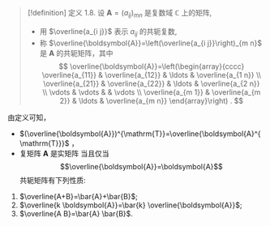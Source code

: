 > [!definition] 定义 1.8. 
> 设 $\boldsymbol{A}=\left(a_{i j}\right)_{m n}$ 是复数域 $\mathbb{C}$ 上的矩阵, 
> - 用 $\overline{a_{i j}}$ 表示 $a_{i j}$ 的共轭复数, 
> - 称 $\overline{\boldsymbol{A}}=\left(\overline{a_{i j}}\right)_{m n}$ 是 $\boldsymbol{A}$ 的共轭矩阵，其中
> $$
> \overline{\boldsymbol{A}}=\left(\begin{array}{cccc}
> \overline{a_{11}} & \overline{a_{12}} & \ldots & \overline{a_{1 n}} \\
> \overline{a_{21}} & \overline{a_{22}} & \ldots & \overline{a_{2 n}} \\
> \vdots & \vdots & & \vdots \\
> \overline{a_{m 1}} & \overline{a_{m 2}} & \ldots & \overline{a_{m n}}
> \end{array}\right) .
> $$

由定义可知，
- $(\overline{\boldsymbol{A}})^{\mathrm{T}}=\overline{\boldsymbol{A}^{\mathrm{T}}}$ ，
- 复矩阵 $\boldsymbol{A}$ 是实矩阵
当且仅当 $$\overline{\boldsymbol{A}}=\boldsymbol{A}$$ 
共轭矩阵有下列性质:
1. $\overline{A+B}=\bar{A}+\bar{B}$;
2. $\overline{k \boldsymbol{A}}=\bar{k} \overline{\boldsymbol{A}}$;
3. $\overline{A B}=\bar{A} \bar{B}$.